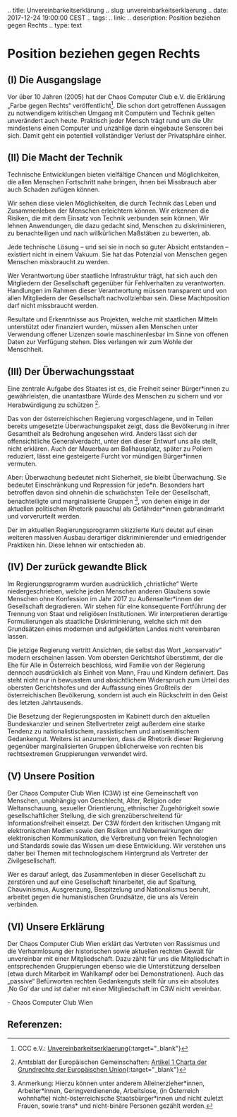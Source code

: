 .. title: Unvereinbarkeitserklärung
.. slug: unvereinbarkeitserklaerung
.. date: 2017-12-24 19:00:00 CEST
.. tags: 
.. link:
.. description: Position beziehen gegen Rechts
.. type: text

# Position beziehen gegen Rechts

## (I) Die Ausgangslage
Vor über 10 Jahren (2005) hat der Chaos Computer Club e.V. die Erklärung „Farbe gegen Rechts“ veröffentlicht[^0]. Die schon dort getroffenen Aussagen zu notwendigem kritischen Umgang mit Computern und Technik gelten unverändert auch heute. Praktisch jeder Mensch trägt rund um die Uhr mindestens einen Computer und unzählige darin eingebaute Sensoren bei sich. Damit geht ein potentiell vollständiger Verlust der Privatsphäre einher.

<!-- TEASER_END -->

## (II) Die Macht der Technik
Technische Entwicklungen bieten vielfältige Chancen und Möglichkeiten, die allen Menschen Fortschritt nahe bringen, ihnen bei Missbrauch aber auch Schaden zufügen können.

Wir sehen diese vielen Möglichkeiten, die durch Technik das Leben und Zusammenleben der Menschen erleichtern können. Wir erkennen die Risiken, die mit dem Einsatz von Technik verbunden sein können. Wir lehnen Anwendungen, die dazu gedacht sind, Menschen zu diskriminieren, zu benachteiligen und nach willkürlichen Maßstäben zu bewerten, ab. 

Jede technische Lösung – und sei sie in noch so guter Absicht entstanden – existiert nicht in einem Vakuum. Sie hat das Potenzial von Menschen gegen Menschen missbraucht zu werden.

Wer Verantwortung über staatliche Infrastruktur trägt, hat sich auch den Mitgliedern der Gesellschaft gegenüber für Fehlverhalten zu verantworten. Handlungen im Rahmen dieser Verantwortung müssen transparent und von allen Mitgliedern der Gesellschaft nachvollziehbar sein. Diese Machtposition darf nicht missbraucht werden.

Resultate und Erkenntnisse aus Projekten, welche mit staatlichen Mitteln unterstützt oder finanziert wurden, müssen allen Menschen unter Verwendung offener Lizenzen sowie maschinenlesbar im Sinne von offenen Daten zur Verfügung stehen. Dies verlangen wir zum Wohle der Menschheit.

## (III) Der Überwachungsstaat
Eine zentrale Aufgabe des Staates ist es, die Freiheit seiner Bürger\*innen zu gewährleisten, die unantastbare Würde des Menschen zu sichern und vor Herabwürdigung zu schützen [^1].

Das von der österreichischen Regierung vorgeschlagene, und in Teilen bereits umgesetzte Überwachungspaket zeigt, dass die Bevölkerung in ihrer Gesamtheit als Bedrohung angesehen wird. Anders lässt sich der offensichtliche Generalverdacht, unter den dieser Entwurf uns alle stellt, nicht erklären. Auch der Mauerbau am Ballhausplatz, später zu Pollern reduziert, lässt eine gesteigerte Furcht vor mündigen Bürger\*innen vermuten. 

Aber: Überwachung bedeutet nicht Sicherheit, sie bleibt Überwachung. Sie bedeutet Einschränkung und Repression für jede\*n. Besonders hart betroffen davon sind ohnehin die schwächsten Teile der Gesellschaft, benachteiligte und marginalisierte Gruppen [^2], von denen einige in der aktuellen politischen Rhetorik pauschal als Gefährder\*innen gebrandmarkt und vorverurteilt werden.

Der im aktuellen Regierungsprogramm skizzierte Kurs deutet auf einen weiteren massiven Ausbau derartiger diskriminierender und erniedrigender Praktiken hin. Diese lehnen wir entschieden ab.

## (IV) Der zurück gewandte Blick
Im Regierungsprogramm wurden ausdrücklich „christliche“ Werte niedergeschrieben, welche jeden Menschen anderen Glaubens sowie Menschen ohne Konfession im Jahr 2017 zu Außenseiter\*innen der Gesellschaft degradieren. Wir stehen für eine konsequente Fortführung der Trennung von Staat und religiösen Institutionen. Wir interpretieren derartige Formulierungen als staatliche Diskriminierung, welche sich  mit den Grundsätzen eines modernen und aufgeklärten Landes nicht vereinbaren lassen.

Die jetzige Regierung vertritt Ansichten, die selbst das Wort „konservativ“ modern erscheinen lassen. Vom obersten Gerichtshof überstimmt, der die Ehe für Alle in Österreich beschloss, wird Familie von der Regierung dennoch ausdrücklich als Einheit von Mann, Frau und Kindern definiert. Das steht nicht nur in bewusstem und absichtlichem Widerspruch zum Urteil des obersten Gerichtshofes und der Auffassung eines Großteils der österreichischen Bevölkerung, sondern ist auch ein Rückschritt in den Geist des letzten Jahrtausends.

Die Besetzung der Regierungsposten im Kabinett durch den aktuellen Bundeskanzler und seinen Stellvertreter zeigt außerdem eine starke Tendenz zu nationalistischem, rassistischem und antisemitischem Gedankengut. Weiters ist anzumerken, dass die Rhetorik dieser Regierung gegenüber marginalisierten Gruppen üblicherweise von rechten bis rechtsextremen Gruppierungen verwendet wird.

## (V) Unsere Position
Der Chaos Computer Club Wien (C3W) ist eine Gemeinschaft von Menschen, unabhängig von Geschlecht, Alter, Religion oder Weltanschauung, sexueller Orientierung, ethnischer Zugehörigkeit sowie gesellschaftlicher Stellung, die sich grenzüberschreitend für Informationsfreiheit einsetzt. Der C3W fördert den kritischen Umgang mit elektronischen Medien sowie den Risiken und Nebenwirkungen der elektronischen Kommunikation, die Verbreitung von freien Technologien und Standards sowie das Wissen um diese Entwicklung. Wir verstehen uns daher bei Themen mit technologischem Hintergrund als Vertreter der Zivilgesellschaft.

Wer es darauf anlegt, das Zusammenleben in dieser Gesellschaft zu zerstören und auf eine Gesellschaft hinarbeitet, die auf Spaltung, Chauvinismus, Ausgrenzung, Bespitzelung und Nationalismus beruht, arbeitet gegen die humanistischen Grundsätze, die uns als Verein verbinden.

## (VI) Unsere Erklärung
Der Chaos Computer Club Wien erklärt das Vertreten von Rassismus und die Verharmlosung der historischen sowie aktuellen rechten Gewalt für unvereinbar mit einer Mitgliedschaft. Dazu zählt für uns die Mitgliedschaft in entsprechenden Gruppierungen ebenso wie die Unterstützung derselben (etwa durch Mitarbeit im Wahlkampf oder bei Demonstrationen). Auch das „passive“ Befürworten rechten Gedankenguts stellt für uns ein absolutes ‚No Go‘ dar und ist daher mit einer Mitgliedschaft im C3W nicht vereinbar.

\- Chaos Computer Club Wien

## Referenzen:

[^0]: CCC e.V.: [Unvereinbarkeitserklaerung](https://ccc.de/updates/2005/unvereinbarkeitserklaerung){:target="_blank"}

[^1]: Amtsblatt der Europäischen Gemeinschaften: [Artikel 1 Charta der Grundrechte der Europäischen Union](http://www.europarl.europa.eu/charter/pdf/text_de.pdf){:target="_blank"}

[^2]: Anmerkung: Hierzu können unter anderem Alleinerzieher\*innen, Arbeiter\*innen, Geringverdienende, Arbeitslose, (in Österreich wohnhafte) nicht-österreichische Staatsbürger\*innen und nicht zuletzt Frauen, sowie trans* und nicht-binäre Personen gezählt werden.
